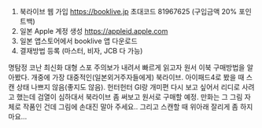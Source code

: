 1. 북라이브 웹 가입 https://booklive.jp 초대코드 81967625 (구입금액 20% 포인트백)
2. 일본 Apple 계정 생성 https://appleid.apple.com
3. 일본 앱스토어에서 booklive 앱 다운로드
4. 결재방법 등록 (마스터, 비자, JCB 다 가능)


명탐정 코난 최신화 대형 스포 주의보가 내려서 빠르게 읽고자 원서 이북 구매방법을 알아봤다.
개중에 가장 대중적인(일본외거주자들에게) 북라이브.
아이패드4로 봤을 때 스캔 상태 나쁘지 않음(좋지도 않음).
헌터헌터 GI랑 개미편 다시 보고 싶어서 리디로 사려고 했는데 검열이 심하대서 북라이브 좀 써보고 원서로 구매할 예정.
만화는 그 그림 자체로 작품인 건데 그림에 손대진 말아 주세요.. 그리고 스캔할 때 위아래 잘리게 좀 하지 마요...


